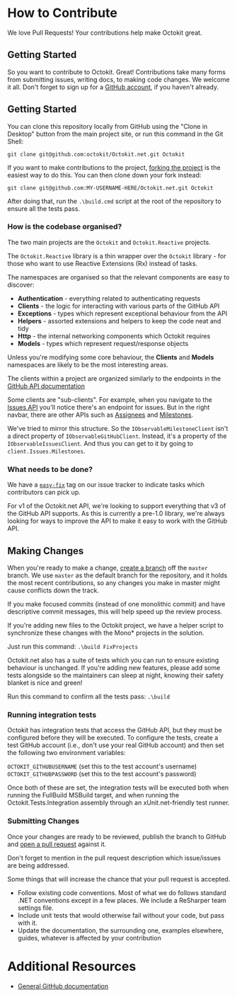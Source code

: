 # How to Contribute

We love Pull Requests! Your contributions help make Octokit great.

## Getting Started

So you want to contribute to Octokit. Great! Contributions take many forms 
from submitting issues, writing docs, to making code changes. We welcome 
it all. Don't forget to sign up for a [GitHub account](https://github.com/signup/free), 
if you haven't already.

## Getting Started

You can clone this repository locally from GitHub using the "Clone in Desktop" 
button from the main project site, or run this command in the Git Shell:

`git clone git@github.com:octokit/Octokit.net.git Octokit`

If you want to make contributions to the project, 
[forking the project](https://help.github.com/articles/fork-a-repo) is the 
easiest way to do this. You can then clone down your fork instead:

`git clone git@github.com:MY-USERNAME-HERE/Octokit.net.git Octokit`

After doing that, run the `.\build.cmd` script at the root of the repository 
to ensure all the tests pass.

### How is the codebase organised?

The two main projects are the `Octokit` and `Octokit.Reactive` projects.

The `Octokit.Reactive` library is a thin wrapper over the `Octokit` 
library - for those who want to use Reactive Extensions (Rx) instead of tasks.

The namespaces are organised so that the relevant components are easy to discover:

 - **Authentication** - everything related to authenticating requests 
 - **Clients** - the logic for interacting with various parts of the GitHub API
 - **Exceptions** - types which represent exceptional behaviour from the API 
 - **Helpers** - assorted extensions and helpers to keep the code neat and tidy
 - **Http** - the internal networking components which Octokit requires
 - **Models** - types which represent request/response objects

Unless you're modifying some core behaviour, the **Clients** and **Models** namespaces
are likely to be the most interesting areas.

The clients within a project are organized similarly to the endpoints in the
[GitHub API documentation](http://developer.github.com/v3/)

Some clients are "sub-clients". For example, when you navigate to the
[Issues API](http://developer.github.com/v3/issues/) you'll notice there's an
endpoint for issues. But in the right navbar, there are other APIs such as
[Assignees](http://developer.github.com/v3/issues/assignees/) and
[Milestones](http://developer.github.com/v3/issues/milestones/).

We've tried to mirror this structure. So the `IObservableMilestoneClient` isn't
a direct property of `IObservableGitHubClient`. Instead, it's a property of the
`IObservableIssuesClient`. And thus you can get to it by going to
`client.Issues.Milestones`.

### What needs to be done?

We have a [`easy-fix`](https://github.com/octokit/octokit.net/issues?labels=easy-fix&state=open)
tag on our issue tracker to indicate tasks which contributors can pick up.

For v1 of the Octokit.net API, we're looking to support everything that v3 of the
GitHub API supports. As this is currently a pre-1.0 library, we're always looking
for ways to improve the API to make it easy to work with the GitHub API.

## Making Changes

When you're ready to make a change, 
[create a branch](https://help.github.com/articles/fork-a-repo#create-branches) 
off the `master` branch. We use `master` as the default branch for the 
repository, and it holds the most recent contributions, so any changes you make
in master might cause conflicts down the track.

If you make focused commits (instead of one monolithic commit) and have descriptive
commit messages, this will help speed up the review process.

If you're adding new files to the Octokit project, we have a helper script to
synchronize these changes with the Mono* projects in the solution. 

Just run this command: `.\build FixProjects`

Octokit.net also has a suite of tests which you can run to ensure existing
behaviour is unchanged. If you're adding new features, please add some 
tests alongside so the maintainers can sleep at night, knowing their 
safety blanket is nice and green!

Run this command to confirm all the tests pass: `.\build`

### Running integration tests

Octokit has integration tests that access the GitHub API, but they must be 
configured before they will be executed. To configure the tests, create a 
test GitHub account (i.e., don't use your real GitHub account) and then set 
the following two environment variables:

`OCTOKIT_GITHUBUSERNAME` (set this to the test account's username)
`OCTOKIT_GITHUBPASSWORD` (set this to the test account's password)

Once both of these are set, the integration tests will be executed both when 
running the FullBuild MSBuild target, and when running the 
Octokit.Tests.Integration assembly through an xUnit.net-friendly test runner.

### Submitting Changes

Once your changes are ready to be reviewed, publish the branch to GitHub and
[open a pull request](https://help.github.com/articles/using-pull-requests) 
against it.

Don't forget to mention in the pull request description which issue/issues are 
being addressed.

Some things that will increase the chance that your pull request is accepted.

* Follow existing code conventions. Most of what we do follows standard .NET
  conventions except in a few places. We include a ReSharper team settings file.
* Include unit tests that would otherwise fail without your code, but pass with 
  it.
* Update the documentation, the surrounding one, examples elsewhere, guides, 
  whatever is affected by your contribution

# Additional Resources

* [General GitHub documentation](http://help.github.com/)
